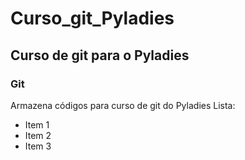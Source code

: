 # Curso_git_Pyladies
## Curso de git para o Pyladies
### Git
Armazena códigos para curso de git do Pyladies
Lista:
* Item 1
* Item 2
* Item 3
